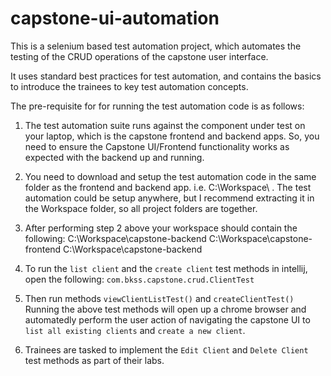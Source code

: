 # capstone-ui-automation

This is a selenium based test automation project, which automates the testing of the CRUD operations of the capstone user interface.

It uses standard best practices for test automation, and contains the basics to introduce the trainees to key test automation concepts.

The pre-requisite for for running the test automation code is as follows:
1. The test automation suite runs against the component under test on your laptop, which is the capstone frontend and backend apps. 
So, you need to ensure the Capstone UI/Frontend functionality works as expected with the backend up and running.

2. You need to download and setup the test automation code in the same folder as the frontend and backend app. 
i.e. C:\Workspace\ . 
The test automation could be setup anywhere, but I recommend extracting it in the Workspace folder, so all project folders are together.

3. After performing step 2 above your workspace should contain the following:
C:\Workspace\capstone-backend
C:\Workspace\capstone-frontend
C:\Workspace\capstone-backend

4. To run the `list client` and the `create client` test methods in intellij, open the following:
    `com.bkss.capstone.crud.ClientTest`

5. Then run methods `viewClientListTest()` and `createClientTest()`
Running the above test methods will open up a chrome browser and automatedly perform the user action of navigating the capstone UI
to `list all existing clients` and `create a new client`.

6. Trainees are tasked to implement the `Edit Client` and `Delete Client` test methods as part of their labs.